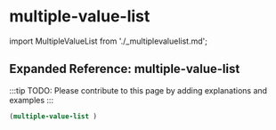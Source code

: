 # multiple-value-list

import MultipleValueList from './_multiplevaluelist.md';

<MultipleValueList />

## Expanded Reference: multiple-value-list

:::tip
TODO: Please contribute to this page by adding explanations and examples
:::

```lisp
(multiple-value-list )
```
